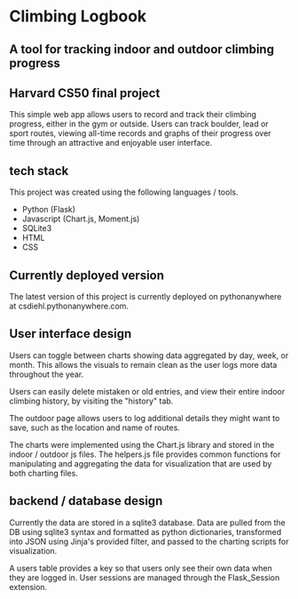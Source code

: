 # Climbing Logbook
## A tool for tracking indoor and outdoor climbing progress
## Harvard CS50 final project

This simple web app allows users to record and track their climbing progress, either in the gym or outside. Users can track boulder, lead or sport routes, viewing all-time records and graphs of their progress over time through an attractive and enjoyable user interface. 

## tech stack

This project was created using the following languages / tools. 

- Python (Flask)
- Javascript (Chart.js, Moment.js)
- SQLite3
- HTML
- CSS

## Currently deployed version

The latest version of this project is currently deployed on pythonanywhere at csdiehl.pythonanywhere.com. 

## User interface design

Users can toggle between charts showing data aggregated by day, week, or month. This allows the visuals to remain clean as the user logs more data throughout the year. 

Users can easily delete mistaken or old entries, and view their entire indoor climbing history, by visiting the "history" tab. 

The outdoor page allows users to log additional details they might want to save, such as the location and name of routes. 

The charts were implemented using the Chart.js library and stored in the indoor / outdoor js files. The helpers.js file provides common functions for manipulating and aggregating the data for visualization that are used by both charting files. 

## backend / database design

Currently the data are stored in a sqlite3 database. Data are pulled from the DB using sqlite3 syntax and formatted as python dictionaries, transformed into JSON using Jinja's provided filter, and passed to the charting scripts for visualization. 

A users table provides a key so that users only see their own data when they are logged in. User sessions are managed through the Flask_Session extension. 
